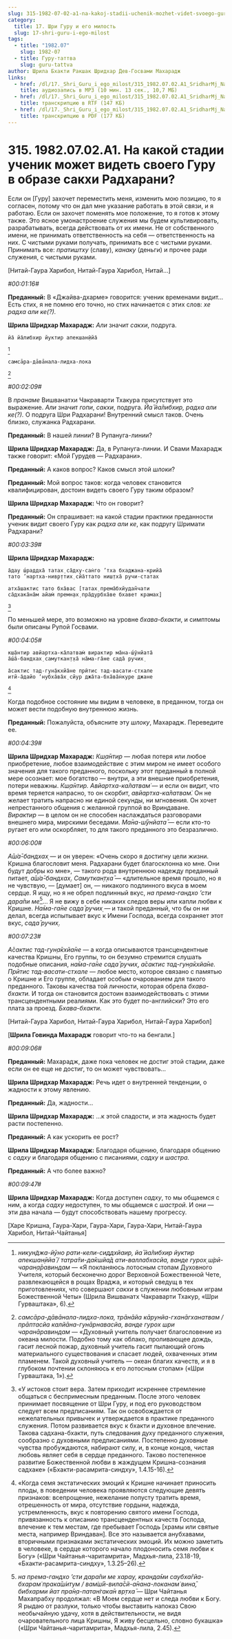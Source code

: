 ```yaml
---
slug: 315-1982-07-02-a1-na-kakoj-stadii-uchenik-mozhet-videt-svoego-guru-v-obraze-sakhi-radharani
category:
  title: 17. Шри Гуру и его милость
  slug: 17-shri-guru-i-ego-milost
tags:
  - title: "1982.07"
    slug: 1982-07
  - title: Гуру-таттва
    slug: guru-tattva
author: Шрила Бхакти Ракшак Шридхар Дев-Госвами Махарадж
links:
  - href: /dl/17._Shri_Guru_i_ego_milost/315_1982.07.02.A1_SridharMj_Na_kakoj_stadii_uchenik_mozhet_videt_svoego_Guru_v_obraze_sakhi_Radharani.mp3
    title: аудиозапись в MP3 (10 мин. 13 сек., 10,7 МБ)
  - href: /dl/17._Shri_Guru_i_ego_milost/315_1982.07.02.A1_SridharMj_Na_kakoj_stadii_uchenik_mozhet_videt_svoego_Guru_v_obraze_sakhi_Radharani.rtf
    title: транскрипцию в RTF (147 КБ)
  - href: /dl/17._Shri_Guru_i_ego_milost/315_1982.07.02.A1_SridharMj_Na_kakoj_stadii_uchenik_mozhet_videt_svoego_Guru_v_obraze_sakhi_Radharani.pdf
    title: транскрипцию в PDF (177 КБ)
---
```


# 315. 1982.07.02.A1. На какой стадии ученик может видеть своего Гуру в образе сакхи Радхарани?

Если он [Гуру] захочет переместить меня, изменить мою позицию, то я согласен, потому что он дал мне указание работать в этой связи, и я работаю. Если он захочет поменять мое положение, то я готов к этому также. Это ясное умонастроение служения мы будем культивировать, разрабатывать, всегда действовать от их имени. Не от собственного имени, не принимать ответственность на себя — ответственность на них. С чистыми руками получать, принимать все с чистыми руками. Принимать все: *пратиштху* (славу), *канаку* (деньги) и прочее ради служения, с чистыми руками.

[Нитай-Гаура Харибол, Нитай-Гаура Харибол, Нитай…]

*#00:01:16#*

**Преданный:** В «Джайва-дхарме» говорится: ученик временами видит… Есть стих, я не помню его точно, но стих начинается с этих слов: *хе радха али ке(?).*

**Шрила Шридхар Махарадж:** *Али* значит *сакхи*, подруга.

    йа̄ йа̄либхир йуктир апекшан̣ӣйа̄
[^_ftn1]

    самсāра-дāвāнала-лидха-лока
[^_ftn2]

*#00:02:09#*

В *пранаме* Вишванатхи Чакраварти Тхакура присутствует это выражение. *Али* значит *гопи*, *сакхи*, подруга. *Йа̄ йа̄либхир,* *радха али ке(?).* О подруга Шри Радхарани! Внутренний смысл таков. Очень близко, служанка Радхарани.

**Преданный:** В нашей линии? В Рупануга-линии?

**Шрила Шридхар Махарадж:** Да, в Рупануга-линии. И Свами Махарадж также говорит: «Мой Гурудев — Радхарани».

**Преданный:** А каков вопрос? Каков смысл этой *шлоки*?

**Преданный:** Мой вопрос таков: когда человек становится квалифицирован, достоин видеть своего Гуру таким образом?

**Шрила Шридхар Махарадж:** Что он говорит?

**Преданный:** Он спрашивает: на какой стадии практики преданности ученик видит своего Гуру как *радха али ке*, как подругу Шримати Радхарани?

*#00:03:39#*

**Шрила Шридхар Махарадж:**

    а̄дау ш́раддха̄ татах̣ са̄дху-сан̇го ’тха бхаджана-крийа̄
    тато ’нартха-нивр̣ттих̣ сйа̄ттато ниш̣тха̄ ручи-статах

    атха̄шактис тато бха̄вас [татах̣ према̄бхйудан̃чати
    са̄дхака̄на̄м айам̇ премн̣ах̣ пра̄дурбха̄ве бхавет крамах̣]
[^_ftn3]

По меньшей мере, это возможно на уровне *бхава-бхакти*, и симптомы были описаны Рупой Госвами.

*#00:04:05#*

    кш̣а̄нтир авйартха-ка̄латвам̇ вирактир ма̄на-ш́ӯнйата̄
    а̄ш́а̄-бандхах̣ самуткан̣т̣ха̄ на̄ма-га̄не сада̄ ручих̣

    а̄сактис тад-гун̣а̄кхйа̄не прӣтис тад-васати-стхале
    итй-а̄дайо ‘нубха̄ва̄х̣ сйур джа̄та-бха̄ва̄н̇куре джане
[^_ftn4]

Когда подобное состояние мы видим в человеке, в преданном, тогда он может вести подобную внутреннюю жизнь.

**Преданный:** Пожалуйста, объясните эту *шлоку*, Махарадж. Переведите ее.

*#00:04:39#*

**Шрила Шридхар Махарадж:** *Кш̣а̄нтир* — любая потеря или любое приобретение, любое взаимодействие с этим миром не имеет особого значения для такого преданного, поскольку этот преданный в полной мере осознает: мое богатство — внутри, а эти внешние приобретения, потери неважны. *Кш̣а̄нтир. Авйартха-ка̄латвам̇* — и если он видит, что время теряется напрасно, то он скорбит, *авйартха-ка̄латвам̇.* Он не желает тратить напрасно ни единой секунды, ни мгновения. Он хочет непрестанного общения с желанной группой во Вриндаване. *Вирактир* — в целом он не способен наслаждаться разговорами внешнего мира, мирскими беседами. *Ма̄на-ш́ӯнйата̄* — если кто-то ругает его или оскорбляет, то для такого преданного это безразлично.

*#00:06:00#*

*А̄ш́а̄-бандхах̣* — и он уверен: «Очень скоро я достигну цели жизни. Кришна благословит меня. Радхарани будет благосклонна ко мне. Они будут добры ко мне», — такого рода внутреннюю надежду преданный питает, *а̄ш́а̄-бандхах̣*. *Самуткан̣т̣ха̄* — «длительное время прошло, но я не чувствую, — [думает] он, — никакого подлинного вкуса в моем сердце. Я ищу, но я не обрел подлинный вкус, *на према-гандхо ’сти дара̄пи ме*[^_ftn5]… Я не вижу в себе никаких следов веры или капли любви к Кришне. *На̄ма-га̄не сада̄ ручих̣* — и такой преданный, что бы он ни делал, всегда испытывает вкус к Имени Господа, всегда сохраняет этот вкус, *сада̄ ручих̣*.

*#00:07:23#*

*А̄сактис тад-гун̣а̄кхйа̄не* — а когда описываются трансцендентные качества Кришны, Его группы, то он безумно стремится слушать подобные описания, *на̄ма-га̄не сада̄ ручих̣*, *а̄сактис тад-гун̣а̄кхйа̄не. Прӣтис тад-васати-стхале* — любое место, которое связано с памятью о Кришне и Его группе, обладает особым очарованием для такого преданного. Таковы качества той личности, которая обрела *бхава-бхакти.* И тогда он становится достоин взаимодействовать с этими трансцендентными реалиями. Как это будет по-английски? Это его плата за проезд. *Бхава-бхакти.*

[Нитай-Гаура Харибол, Нитай-Гаура Харибол, Нитай-Гаура Харибол]

[**Шрила Говинда Махарадж** говорит что-то на бенгали.]

*#00:09:06#*

**Преданный:** Махарадж, даже пока человек не достиг этой стадии, даже если он ее еще не достиг, то он может чувствовать…

**Шрила Шридхар Махарадж:** Речь идет о внутренней тенденции, о жадности к этому явлению.

**Преданный:** Да, жадности…

**Шрила Шридхар Махарадж:** …к этой сладости, и эта жадность будет расти постепенно.

**Преданный:** А как ускорить ее рост?

**Шрила Шридхар Махарадж:** Благодаря общению, благодаря общению с *садху* и благодаря общению с писаниями, *садху* и *шастра.*

**Преданный:** А что более важно?

*#00:09:47#*

**Шрила Шридхар Махарадж:** Когда доступен *садху*, то мы общаемся с ним, а когда *садху* недоступен, то мы общаемся с *шастрой*. И они — эти два начала — будут способствовать нашему прогрессу.

[Харе Кришна, Гаура-Хари, Гаура-Хари, Гаура-Хари, Нитай-Гаура Харибол, Нитай-Чайтанья]



[^_ftn1]: *никун̃джа-йӯно рати-кели-сиддхйаир, йа̄ йа̄либхир йуктир апекшан̣ӣйа̄ / татра̄ти-да̄кшйа̄д ати-валлабхасйа, ванде гурох̣ ш́рӣ-чаран̣а̄равиндам* — «Я покланяюсь лотосным стопам Духовного Учителя, который бесконечно дорог Верховной Божественной Чете, развлекающейся в рощах Враджа, и который сведущ в тех приготовлениях, что совершают *сакхи* в служении любовным играм Божественной Четы» (Шрила Вишванатх Чакраварти Тхакур, «Шри Гурваштака», 6).

[^_ftn2]: *самсāра-дāвāнала-лидха-лока, трāнāйа кāрунйа-гханāгханатвам / прāптасйа калйāна-гунāрнавасйа, ванде гурох шри чаранāравиндам* — «Духовный учитель получает благословение из океана милости. Подобно тому как облако, проливающее дождь, гасит лесной пожар, духовный учитель гасит пылающий огонь материального существования и спасает людей, охваченных этим пламенем. Такой духовный учитель — океан благих качеств, и я в глубоком почтении склоняюсь к его лотосным стопам» («Шри Гурваштака, 1»).

[^_ftn3]: «У истоков стоит вера. Затем приходит искреннее стремление общаться с беспримесным преданным. После этого человек принимает посвящение от Шри Гуру, и под его руководством следует всем предписаниям. Так он освобождается от нежелательных привычек и утверждается в практике преданного служения. Потом развивается вкус к бхакти и духовное влечение. Такова садхана-бхакти, путь следования духу преданного служения, сообразно с духовными предписаниями. Постепенно духовные чувства пробуждаются, набирают силу, и, в конце концов, чистая любовь являет себя в сердце преданного. Таково постепенное развитие Божественной любви в жаждущем Кришна-сознания садхаке» («Бхакти-расамрита-синдху», 1.4.15-16).

[^_ftn4]: «Когда семя экстатических эмоций к Кришне начинает приносить плоды, в поведении человека проявляются следующие девять признаков: всепрощение, нежелание попусту тратить время, отрешенность от мира, отсутствие гордыни, надежда, устремленность, вкус к повторению святого имени Господа, привязанность к описанию трансцендентных качеств Господа, влечение к тем местам, где пребывает Господь [храмы или святые места, например Вриндаван]. Все это называется анубхавами, вторичными признаками экстатических эмоций. Их можно заметить в человеке, в сердце которого начало плодоносить семя любви к Богу» («Шри Чайтанья-чаритамрита», Мадхья-лила, 23.18-19, «Бхакти-расамрита-синдху», 1.3.25–26).

[^_ftn5]: *на према-гандхо ’сти дара̄пи ме харау, кранда̄ми саубха̄гйа-бхарам̇ прака̄ш́итум / вам̇ш́ӣ-вила̄сй-а̄нана-локанам̇ вина̄, бибхарми йат пра̄н̣а-патан̇гака̄н вр̣тха̄* — Шри Чайтанья Махапрабху продолжал: «В Моем сердце нет и следа любви к Богу. Я рыдаю от разлуки, только чтобы выставить напоказ Свою необычайную удачу, хотя в действительности, не видя очаровательного лица Кришны, Я живу бесцельно, словно букашка» («Шри Чайтанья-чаритамрита», Мадхья-лила, 2.45).

